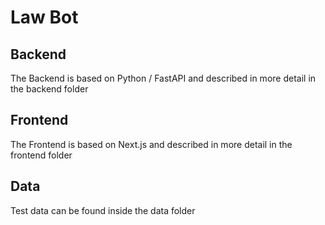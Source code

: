 # Law Bot

## Backend

The Backend is based on Python / FastAPI and described in more detail in the backend folder

## Frontend

The Frontend is based on Next.js and described in more detail in the frontend folder

## Data

Test data can be found inside the data folder
